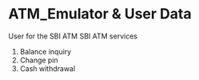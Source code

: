 # ATM_Emulator & User Data
User for the SBI ATM
SBI ATM services
1. Balance inquiry 
2. Change pin 
3. Cash withdrawal


